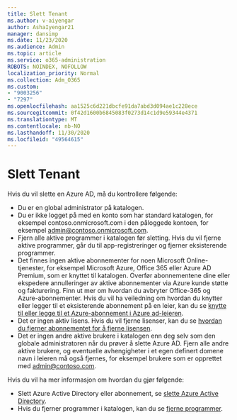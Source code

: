 ```yaml
---
title: Slett Tenant
ms.author: v-aiyengar
author: AshaIyengar21
manager: dansimp
ms.date: 11/23/2020
ms.audience: Admin
ms.topic: article
ms.service: o365-administration
ROBOTS: NOINDEX, NOFOLLOW
localization_priority: Normal
ms.collection: Adm_O365
ms.custom:
- "9003256"
- "7297"
ms.openlocfilehash: aa1525c6d221dbcfe91da7abd3d094ae1c228ece
ms.sourcegitcommit: 0f42d1600b6845083f0273d14c1d9e59344e4371
ms.translationtype: MT
ms.contentlocale: nb-NO
ms.lasthandoff: 11/30/2020
ms.locfileid: "49564615"
---
```

# <a name="delete-tenant"></a>Slett Tenant

Hvis du vil slette en Azure AD, må du kontrollere følgende:
- Du er en global administrator på katalogen.
- Du er ikke logget på med en konto som har standard katalogen, for eksempel contoso.onmicrosoft.com i den påloggede kontoen, for eksempel admin@contoso.onmicrosoft.com.
- Fjern alle aktive programmer i katalogen før sletting. Hvis du vil fjerne aktive programmer, går du til app-registreringer og fjerner eksisterende programmer.
- Det finnes ingen aktive abonnementer for noen Microsoft Online-tjenester, for eksempel Microsoft Azure, Office 365 eller Azure AD Premium, som er knyttet til katalogen. Overfør abonnementene dine eller ekspedere annulleringer av aktive abonnementer via Azure kunde støtte og fakturering. Finn ut mer om hvordan du avbryter Office-365 og Azure-abonnementer. Hvis du vil ha veiledning om hvordan du knytter eller legger til et eksisterende abonnement på en leier, kan du se [knytte til eller legge til et Azure-abonnement i Azure ad-leieren](https://docs.microsoft.com/azure/active-directory/fundamentals/active-directory-how-subscriptions-associated-directory).
- Det er ingen aktiv lisens. Hvis du vil fjerne lisenser, kan du se [hvordan du fjerner abonnementet for å fjerne lisensen](https://docs.microsoft.com/azure/active-directory/enterprise-users/directory-delete-howto#delete-a-subscription).
- Det er ingen andre aktive brukere i katalogen enn deg selv som den globale administratoren når du prøver å slette Azure AD. Fjern alle andre aktive brukere, og eventuelle avhengigheter i et egen definert domene navn i leieren må også fjernes, for eksempel brukere som er opprettet med admin@contoso.com.

Hvis du vil ha mer informasjon om hvordan du gjør følgende:
- Slett Azure Active Directory eller abonnement, se [slette Azure Active Directory](https://docs.microsoft.com/azure/active-directory/users-groups-roles/directory-delete-howto).
- Hvis du fjerner programmer i katalogen, kan du se [fjerne programmer](https://docs.microsoft.com/azure/active-directory/develop/quickstart-remove-app). 
